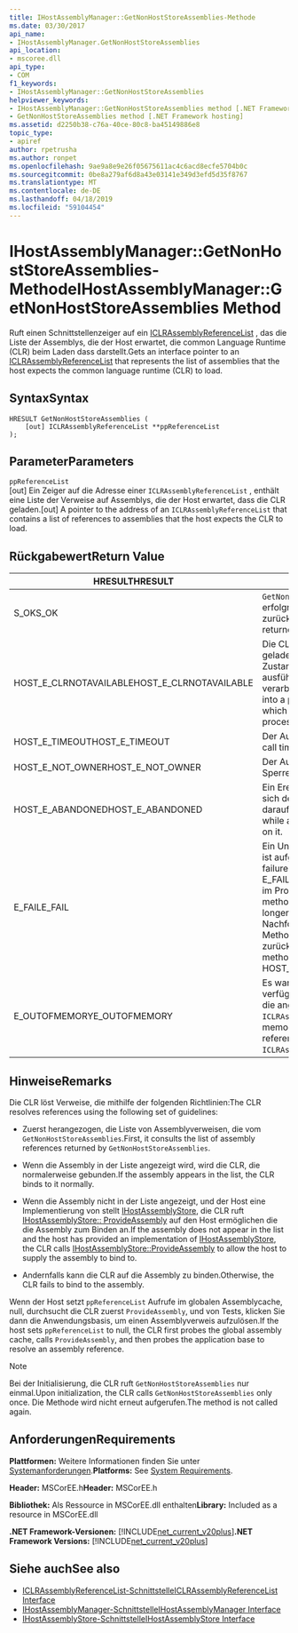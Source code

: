 ```yaml
---
title: IHostAssemblyManager::GetNonHostStoreAssemblies-Methode
ms.date: 03/30/2017
api_name:
- IHostAssemblyManager.GetNonHostStoreAssemblies
api_location:
- mscoree.dll
api_type:
- COM
f1_keywords:
- IHostAssemblyManager::GetNonHostStoreAssemblies
helpviewer_keywords:
- IHostAssemblyManager::GetNonHostStoreAssemblies method [.NET Framework hosting]
- GetNonHostStoreAssemblies method [.NET Framework hosting]
ms.assetid: d2250b38-c76a-40ce-80c8-ba45149886e8
topic_type:
- apiref
author: rpetrusha
ms.author: ronpet
ms.openlocfilehash: 9ae9a8e9e26f05675611ac4c6acd8ecfe5704b0c
ms.sourcegitcommit: 0be8a279af6d8a43e03141e349d3efd5d35f8767
ms.translationtype: MT
ms.contentlocale: de-DE
ms.lasthandoff: 04/18/2019
ms.locfileid: "59104454"
---
```

# <a name="ihostassemblymanagergetnonhoststoreassemblies-method"></a><span data-ttu-id="8f387-102">IHostAssemblyManager::GetNonHostStoreAssemblies-Methode</span><span class="sxs-lookup"><span data-stu-id="8f387-102">IHostAssemblyManager::GetNonHostStoreAssemblies Method</span></span>
<span data-ttu-id="8f387-103">Ruft einen Schnittstellenzeiger auf ein [ICLRAssemblyReferenceList](../../../../docs/framework/unmanaged-api/hosting/iclrassemblyreferencelist-interface.md) , das die Liste der Assemblys, die der Host erwartet, die common Language Runtime (CLR) beim Laden dass darstellt.</span><span class="sxs-lookup"><span data-stu-id="8f387-103">Gets an interface pointer to an [ICLRAssemblyReferenceList](../../../../docs/framework/unmanaged-api/hosting/iclrassemblyreferencelist-interface.md) that represents the list of assemblies that the host expects the common language runtime (CLR) to load.</span></span>  
  
## <a name="syntax"></a><span data-ttu-id="8f387-104">Syntax</span><span class="sxs-lookup"><span data-stu-id="8f387-104">Syntax</span></span>  
  
```  
HRESULT GetNonHostStoreAssemblies (  
    [out] ICLRAssemblyReferenceList **ppReferenceList  
);  
```  
  
## <a name="parameters"></a><span data-ttu-id="8f387-105">Parameter</span><span class="sxs-lookup"><span data-stu-id="8f387-105">Parameters</span></span>  
 `ppReferenceList`  
 <span data-ttu-id="8f387-106">[out] Ein Zeiger auf die Adresse einer `ICLRAssemblyReferenceList` , enthält eine Liste der Verweise auf Assemblys, die der Host erwartet, dass die CLR geladen.</span><span class="sxs-lookup"><span data-stu-id="8f387-106">[out] A pointer to the address of an `ICLRAssemblyReferenceList` that contains a list of references to assemblies that the host expects the CLR to load.</span></span>  
  
## <a name="return-value"></a><span data-ttu-id="8f387-107">Rückgabewert</span><span class="sxs-lookup"><span data-stu-id="8f387-107">Return Value</span></span>  
  
|<span data-ttu-id="8f387-108">HRESULT</span><span class="sxs-lookup"><span data-stu-id="8f387-108">HRESULT</span></span>|<span data-ttu-id="8f387-109">Beschreibung</span><span class="sxs-lookup"><span data-stu-id="8f387-109">Description</span></span>|  
|-------------|-----------------|  
|<span data-ttu-id="8f387-110">S_OK</span><span class="sxs-lookup"><span data-stu-id="8f387-110">S_OK</span></span>|<span data-ttu-id="8f387-111">`GetNonHostStoreAssemblies` wurde erfolgreich zurückgegeben.</span><span class="sxs-lookup"><span data-stu-id="8f387-111">`GetNonHostStoreAssemblies` returned successfully.</span></span>|  
|<span data-ttu-id="8f387-112">HOST_E_CLRNOTAVAILABLE</span><span class="sxs-lookup"><span data-stu-id="8f387-112">HOST_E_CLRNOTAVAILABLE</span></span>|<span data-ttu-id="8f387-113">Die CLR wurde nicht in einen Prozess geladen und befindet sich in einem Zustand, in dem nicht verwalteten Code ausführen oder den Aufruf erfolgreich zu verarbeiten.</span><span class="sxs-lookup"><span data-stu-id="8f387-113">The CLR has not been loaded into a process, or the CLR is in a state in which it cannot run managed code or process the call successfully.</span></span>|  
|<span data-ttu-id="8f387-114">HOST_E_TIMEOUT</span><span class="sxs-lookup"><span data-stu-id="8f387-114">HOST_E_TIMEOUT</span></span>|<span data-ttu-id="8f387-115">Der Aufruf ist ein Timeout aufgetreten.</span><span class="sxs-lookup"><span data-stu-id="8f387-115">The call timed out.</span></span>|  
|<span data-ttu-id="8f387-116">HOST_E_NOT_OWNER</span><span class="sxs-lookup"><span data-stu-id="8f387-116">HOST_E_NOT_OWNER</span></span>|<span data-ttu-id="8f387-117">Der Aufrufer ist nicht Besitzer der Sperre.</span><span class="sxs-lookup"><span data-stu-id="8f387-117">The caller does not own the lock.</span></span>|  
|<span data-ttu-id="8f387-118">HOST_E_ABANDONED</span><span class="sxs-lookup"><span data-stu-id="8f387-118">HOST_E_ABANDONED</span></span>|<span data-ttu-id="8f387-119">Ein Ereignis wurde abgebrochen, während sich der blockierte Thread oder eine Fiber darauf gewartet.</span><span class="sxs-lookup"><span data-stu-id="8f387-119">An event was canceled while a blocked thread or fiber was waiting on it.</span></span>|  
|<span data-ttu-id="8f387-120">E_FAIL</span><span class="sxs-lookup"><span data-stu-id="8f387-120">E_FAIL</span></span>|<span data-ttu-id="8f387-121">Ein Unbekannter Schwerwiegender Fehler ist aufgetreten.</span><span class="sxs-lookup"><span data-stu-id="8f387-121">An unknown catastrophic failure occurred.</span></span> <span data-ttu-id="8f387-122">Wenn eine Methode E_FAIL zurückgibt, ist die CLR nicht mehr im Prozess verwendet werden.</span><span class="sxs-lookup"><span data-stu-id="8f387-122">When a method returns E_FAIL, the CLR is no longer usable within the process.</span></span> <span data-ttu-id="8f387-123">Nachfolgende Aufrufe zum Hosten der Methoden HOST_E_CLRNOTAVAILABLE zurück.</span><span class="sxs-lookup"><span data-stu-id="8f387-123">Subsequent calls to hosting methods return HOST_E_CLRNOTAVAILABLE.</span></span>|  
|<span data-ttu-id="8f387-124">E_OUTOFMEMORY</span><span class="sxs-lookup"><span data-stu-id="8f387-124">E_OUTOFMEMORY</span></span>|<span data-ttu-id="8f387-125">Es war nicht genügend Arbeitsspeicher verfügbar, um die Liste der Verweise für die angeforderte erstellen `ICLRAssemblyReferenceList`.</span><span class="sxs-lookup"><span data-stu-id="8f387-125">Not enough memory was available to create the list of references for the requested `ICLRAssemblyReferenceList`.</span></span>|  
  
## <a name="remarks"></a><span data-ttu-id="8f387-126">Hinweise</span><span class="sxs-lookup"><span data-stu-id="8f387-126">Remarks</span></span>  
 <span data-ttu-id="8f387-127">Die CLR löst Verweise, die mithilfe der folgenden Richtlinien:</span><span class="sxs-lookup"><span data-stu-id="8f387-127">The CLR resolves references using the following set of guidelines:</span></span>  
  
-   <span data-ttu-id="8f387-128">Zuerst herangezogen, die Liste von Assemblyverweisen, die vom `GetNonHostStoreAssemblies`.</span><span class="sxs-lookup"><span data-stu-id="8f387-128">First, it consults the list of assembly references returned by `GetNonHostStoreAssemblies`.</span></span>  
  
-   <span data-ttu-id="8f387-129">Wenn die Assembly in der Liste angezeigt wird, wird die CLR, die normalerweise gebunden.</span><span class="sxs-lookup"><span data-stu-id="8f387-129">If the assembly appears in the list, the CLR binds to it normally.</span></span>  
  
-   <span data-ttu-id="8f387-130">Wenn die Assembly nicht in der Liste angezeigt, und der Host eine Implementierung von stellt [IHostAssemblyStore](../../../../docs/framework/unmanaged-api/hosting/ihostassemblystore-interface.md), die CLR ruft [IHostAssemblyStore:: ProvideAssembly](../../../../docs/framework/unmanaged-api/hosting/ihostassemblystore-provideassembly-method.md) auf den Host ermöglichen die die Assembly zum Binden an.</span><span class="sxs-lookup"><span data-stu-id="8f387-130">If the assembly does not appear in the list and the host has provided an implementation of [IHostAssemblyStore](../../../../docs/framework/unmanaged-api/hosting/ihostassemblystore-interface.md), the CLR calls [IHostAssemblyStore::ProvideAssembly](../../../../docs/framework/unmanaged-api/hosting/ihostassemblystore-provideassembly-method.md) to allow the host to supply the assembly to bind to.</span></span>  
  
-   <span data-ttu-id="8f387-131">Andernfalls kann die CLR auf die Assembly zu binden.</span><span class="sxs-lookup"><span data-stu-id="8f387-131">Otherwise, the CLR fails to bind to the assembly.</span></span>  
  
 <span data-ttu-id="8f387-132">Wenn der Host setzt `ppReferenceList` Aufrufe im globalen Assemblycache, null, durchsucht die CLR zuerst `ProvideAssembly`, und von Tests, klicken Sie dann die Anwendungsbasis, um einen Assemblyverweis aufzulösen.</span><span class="sxs-lookup"><span data-stu-id="8f387-132">If the host sets `ppReferenceList` to null, the CLR first probes the global assembly cache, calls `ProvideAssembly`, and then probes the application base to resolve an assembly reference.</span></span>  
  
> [!NOTE]
>  <span data-ttu-id="8f387-133">Bei der Initialisierung, die CLR ruft `GetNonHostStoreAssemblies` nur einmal.</span><span class="sxs-lookup"><span data-stu-id="8f387-133">Upon initialization, the CLR calls `GetNonHostStoreAssemblies` only once.</span></span> <span data-ttu-id="8f387-134">Die Methode wird nicht erneut aufgerufen.</span><span class="sxs-lookup"><span data-stu-id="8f387-134">The method is not called again.</span></span>  
  
## <a name="requirements"></a><span data-ttu-id="8f387-135">Anforderungen</span><span class="sxs-lookup"><span data-stu-id="8f387-135">Requirements</span></span>  
 <span data-ttu-id="8f387-136">**Plattformen:** Weitere Informationen finden Sie unter [Systemanforderungen](../../../../docs/framework/get-started/system-requirements.md).</span><span class="sxs-lookup"><span data-stu-id="8f387-136">**Platforms:** See [System Requirements](../../../../docs/framework/get-started/system-requirements.md).</span></span>  
  
 <span data-ttu-id="8f387-137">**Header:** MSCorEE.h</span><span class="sxs-lookup"><span data-stu-id="8f387-137">**Header:** MSCorEE.h</span></span>  
  
 <span data-ttu-id="8f387-138">**Bibliothek:** Als Ressource in MSCorEE.dll enthalten</span><span class="sxs-lookup"><span data-stu-id="8f387-138">**Library:** Included as a resource in MSCorEE.dll</span></span>  
  
 <span data-ttu-id="8f387-139">**.NET Framework-Versionen:** [!INCLUDE[net_current_v20plus](../../../../includes/net-current-v20plus-md.md)]</span><span class="sxs-lookup"><span data-stu-id="8f387-139">**.NET Framework Versions:** [!INCLUDE[net_current_v20plus](../../../../includes/net-current-v20plus-md.md)]</span></span>  
  
## <a name="see-also"></a><span data-ttu-id="8f387-140">Siehe auch</span><span class="sxs-lookup"><span data-stu-id="8f387-140">See also</span></span>

- [<span data-ttu-id="8f387-141">ICLRAssemblyReferenceList-Schnittstelle</span><span class="sxs-lookup"><span data-stu-id="8f387-141">ICLRAssemblyReferenceList Interface</span></span>](../../../../docs/framework/unmanaged-api/hosting/iclrassemblyreferencelist-interface.md)
- [<span data-ttu-id="8f387-142">IHostAssemblyManager-Schnittstelle</span><span class="sxs-lookup"><span data-stu-id="8f387-142">IHostAssemblyManager Interface</span></span>](../../../../docs/framework/unmanaged-api/hosting/ihostassemblymanager-interface.md)
- [<span data-ttu-id="8f387-143">IHostAssemblyStore-Schnittstelle</span><span class="sxs-lookup"><span data-stu-id="8f387-143">IHostAssemblyStore Interface</span></span>](../../../../docs/framework/unmanaged-api/hosting/ihostassemblystore-interface.md)
